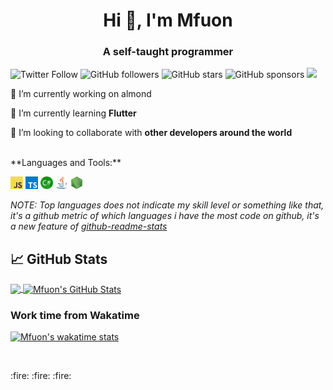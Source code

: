 <h1 align="center">Hi 👋, I'm Mfuon</h1>
<h3 align="center">A self-taught programmer</h3>

![Twitter Follow](https://img.shields.io/twitter/follow/mfuon?label=mfuon&logo=twitter&style=for-the-badge&logoColor=white&color=2bbc8a)
![GitHub followers](https://img.shields.io/github/followers/mfuon2?logo=GitHub&style=for-the-badge&logoColor=white&color=2bbc8a)
![GitHub stars](https://img.shields.io/github/stars/mfuon2?style=for-the-badge&logoColor=white&color=2bbc8a)
![GitHub sponsors](https://img.shields.io/github/sponsors/mfuon2?style=for-the-badge&logoColor=white&color=2bbc8a)
![](https://img.shields.io/badge/OS-Linux-informational?style=for-the-badge&logo=linux&logoColor=white&color=2bbc8a)

 🔭 I’m currently working on almond 

 🌱 I’m currently learning **Flutter**

 👯 I’m looking to collaborate with **other developers around the world**

<br />
**Languages and Tools:**  

<code><img height="20" src="https://raw.githubusercontent.com/github/explore/80688e429a7d4ef2fca1e82350fe8e3517d3494d/topics/javascript/javascript.png"></code>
<code><img height="20" src="https://raw.githubusercontent.com/github/explore/80688e429a7d4ef2fca1e82350fe8e3517d3494d/topics/typescript/typescript.png"></code>
<code><img height="20" src="https://raw.githubusercontent.com/github/explore/80688e429a7d4ef2fca1e82350fe8e3517d3494d/topics/csharp/csharp.png"></code>
<code><img height="20" src="https://raw.githubusercontent.com/github/explore/5c058a388828bb5fde0bcafd4bc867b5bb3f26f3/topics/java/java.png"></code>
<code><img height="20" src="https://raw.githubusercontent.com/github/explore/80688e429a7d4ef2fca1e82350fe8e3517d3494d/topics/nodejs/nodejs.png"></code>    

*NOTE: Top languages does not indicate my skill level or something like that, it's a github metric of which languages i have the most code on github, it's a new feature of [github-readme-stats](https://github.com/anuraghazra/github-readme-stats)*

## &#x1f4c8; GitHub Stats

<a href="https://github.com/Mfuon2/Mfuon2">
  <img align="center" src="https://github-readme-stats.vercel.app/api/top-langs/?username=Mfuon2&hide=php,html,CSS&title_color=ffffff&text_color=c9cacc&icon_color=2bbc8a&bg_color=1d1f21&langs_count=7&line_height=27&count_private=true" />
</a>
<a href="https://github.com/Mfuon2/Mfuon2">
  <img align="center" src="https://github-readme-stats.vercel.app/api?username=Mfuon2&show_icons=true&line_height=27&count_private=true&title_color=ffffff&text_color=c9cacc&icon_color=2bbc8a&bg_color=1d1f21" alt="Mfuon's GitHub Stats" />
</a>


### Work time from Wakatime

[![Mfuon's wakatime stats](https://github-readme-stats.vercel.app/api/wakatime?username=mFuon&line_height=27&count_private=true&title_color=ffffff&text_color=c9cacc&icon_color=2bbc8a&bg_color=1d1f21)](https://github.com/mfuon2/github-readme-stats)

<br>
<p align="left">
:fire: :fire: :fire:
</p>
